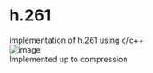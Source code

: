 # h.261
implementation of h.261 using c/c++<br>
![image](https://github.com/hihio112/h.261/assets/42515992/1059343d-f5ab-4539-8ede-1d2166a4a9a3)
<br>Implemented up to compression
